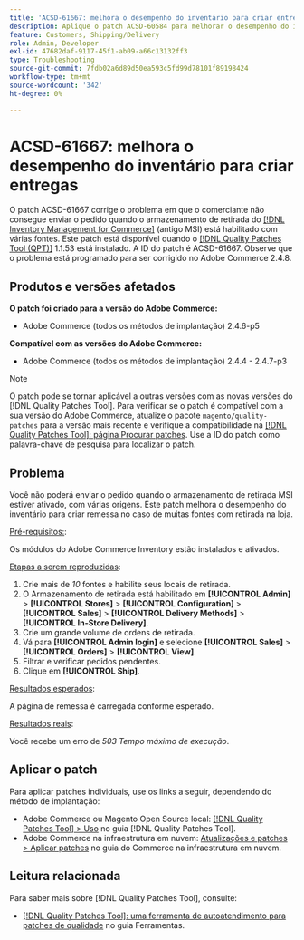 ```yaml
---
title: 'ACSD-61667: melhora o desempenho do inventário para criar entregas'
description: Aplique o patch ACSD-60584 para melhorar o desempenho do inventário para criar remessa no caso de muitas fontes com retirada na loja.
feature: Customers, Shipping/Delivery
role: Admin, Developer
exl-id: 47682daf-9117-45f1-ab09-a66c13132ff3
type: Troubleshooting
source-git-commit: 7fdb02a6d89d50ea593c5fd99d78101f89198424
workflow-type: tm+mt
source-wordcount: '342'
ht-degree: 0%

---
```


# ACSD-61667: melhora o desempenho do inventário para criar entregas

O patch ACSD-61667 corrige o problema em que o comerciante não consegue enviar o pedido quando o armazenamento de retirada do [[!DNL Inventory Management for Commerce]](https://experienceleague.adobe.com/pt-br/docs/commerce-admin/inventory/introduction) (antigo MSI) está habilitado com várias fontes. Este patch está disponível quando o [[!DNL Quality Patches Tool (QPT)]](/help/tools/quality-patches-tool/quality-patches-tool-to-self-serve-quality-patches.md) 1.1.53 está instalado. A ID do patch é ACSD-61667. Observe que o problema está programado para ser corrigido no Adobe Commerce 2.4.8.

## Produtos e versões afetados

**O patch foi criado para a versão do Adobe Commerce:**

* Adobe Commerce (todos os métodos de implantação) 2.4.6-p5

**Compatível com as versões do Adobe Commerce:**

* Adobe Commerce (todos os métodos de implantação) 2.4.4 - 2.4.7-p3

>[!NOTE]
>
>O patch pode se tornar aplicável a outras versões com as novas versões do [!DNL Quality Patches Tool]. Para verificar se o patch é compatível com a sua versão do Adobe Commerce, atualize o pacote `magento/quality-patches` para a versão mais recente e verifique a compatibilidade na [[!DNL Quality Patches Tool]: página Procurar patches](https://experienceleague.adobe.com/tools/commerce-quality-patches/index.html?lang=pt-BR). Use a ID do patch como palavra-chave de pesquisa para localizar o patch.

## Problema

Você não poderá enviar o pedido quando o armazenamento de retirada MSI estiver ativado, com várias origens. Este patch melhora o desempenho do inventário para criar remessa no caso de muitas fontes com retirada na loja.

<u>Pré-requisitos:</u>:

Os módulos do Adobe Commerce Inventory estão instalados e ativados.

<u>Etapas a serem reproduzidas</u>:

1. Crie mais de *10* fontes e habilite seus locais de retirada.
1. O Armazenamento de retirada está habilitado em **[!UICONTROL Admin]** > **[!UICONTROL Stores]** > **[!UICONTROL Configuration]** > **[!UICONTROL Sales]** > **[!UICONTROL Delivery Methods]** > **[!UICONTROL In-Store Delivery]**.
1. Crie um grande volume de ordens de retirada.
1. Vá para **[!UICONTROL Admin login]** e selecione **[!UICONTROL Sales]** > **[!UICONTROL Orders]** > **[!UICONTROL View]**.
1. Filtrar e verificar pedidos pendentes.
1. Clique em **[!UICONTROL Ship]**.

<u>Resultados esperados</u>:

A página de remessa é carregada conforme esperado.

<u>Resultados reais</u>:

Você recebe um erro de *503 Tempo máximo de execução*.

## Aplicar o patch

Para aplicar patches individuais, use os links a seguir, dependendo do método de implantação:

* Adobe Commerce ou Magento Open Source local: [[!DNL Quality Patches Tool] > Uso](/help/tools/quality-patches-tool/usage.md) no guia [!DNL Quality Patches Tool].
* Adobe Commerce na infraestrutura em nuvem: [Atualizações e patches > Aplicar patches](https://experienceleague.adobe.com/docs/commerce-cloud-service/user-guide/develop/upgrade/apply-patches.html?lang=pt-BR) no guia do Commerce na infraestrutura em nuvem.

## Leitura relacionada

Para saber mais sobre [!DNL Quality Patches Tool], consulte:

* [[!DNL Quality Patches Tool]: uma ferramenta de autoatendimento para patches de qualidade](/help/tools/quality-patches-tool/quality-patches-tool-to-self-serve-quality-patches.md) no guia Ferramentas.
